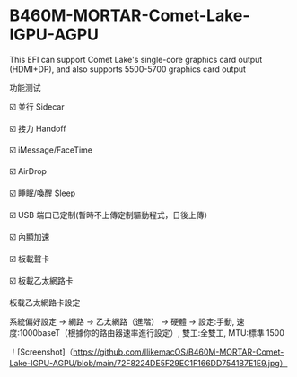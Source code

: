 # B460M-MORTAR-Comet-Lake-IGPU-AGPU
This EFI can support Comet Lake's single-core graphics card output (HDMI+DP), and also supports 5500-5700 graphics card output

功能测试

☑️ 並行 Sidecar

☑️ 接力 Handoff

☑️ iMessage/FaceTime

☑️ AirDrop

☑️ 睡眠/喚醒 Sleep

☑️ USB 端口已定制(暫時不上傳定制驅動程式，日後上傳）

☑️ 內顯加速

☑️ 板載聲卡

☑️ 板載乙太網路卡

板载乙太網路卡設定

系統偏好設定 -> 網路 -> 乙太網路（進階） -> 硬體 -> 設定:手動, 速度:1000baseT（根據你的路由器速率進行設定）, 雙工:全雙工, MTU:標準 1500

！[Screenshot]（https://github.com/IlikemacOS/B460M-MORTAR-Comet-Lake-IGPU-AGPU/blob/main/72F8224DE5F29EC1F166DD7541B7E1E9.jpg）
